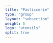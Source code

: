 ```yaml
---
title: "Pasticcerie"
type: "group"
layout: "subsection"
weight: 5
logo: "utensils"
split: true
---
```

